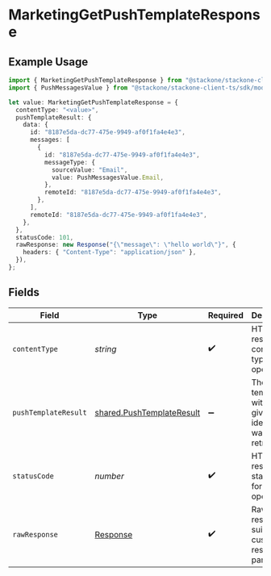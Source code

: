 # MarketingGetPushTemplateResponse

## Example Usage

```typescript
import { MarketingGetPushTemplateResponse } from "@stackone/stackone-client-ts/sdk/models/operations";
import { PushMessagesValue } from "@stackone/stackone-client-ts/sdk/models/shared";

let value: MarketingGetPushTemplateResponse = {
  contentType: "<value>",
  pushTemplateResult: {
    data: {
      id: "8187e5da-dc77-475e-9949-af0f1fa4e4e3",
      messages: [
        {
          id: "8187e5da-dc77-475e-9949-af0f1fa4e4e3",
          messageType: {
            sourceValue: "Email",
            value: PushMessagesValue.Email,
          },
          remoteId: "8187e5da-dc77-475e-9949-af0f1fa4e4e3",
        },
      ],
      remoteId: "8187e5da-dc77-475e-9949-af0f1fa4e4e3",
    },
  },
  statusCode: 101,
  rawResponse: new Response("{\"message\": \"hello world\"}", {
    headers: { "Content-Type": "application/json" },
  }),
};
```

## Fields

| Field                                                                         | Type                                                                          | Required                                                                      | Description                                                                   |
| ----------------------------------------------------------------------------- | ----------------------------------------------------------------------------- | ----------------------------------------------------------------------------- | ----------------------------------------------------------------------------- |
| `contentType`                                                                 | *string*                                                                      | :heavy_check_mark:                                                            | HTTP response content type for this operation                                 |
| `pushTemplateResult`                                                          | [shared.PushTemplateResult](../../../sdk/models/shared/pushtemplateresult.md) | :heavy_minus_sign:                                                            | The push template with the given identifier was retrieved.                    |
| `statusCode`                                                                  | *number*                                                                      | :heavy_check_mark:                                                            | HTTP response status code for this operation                                  |
| `rawResponse`                                                                 | [Response](https://developer.mozilla.org/en-US/docs/Web/API/Response)         | :heavy_check_mark:                                                            | Raw HTTP response; suitable for custom response parsing                       |